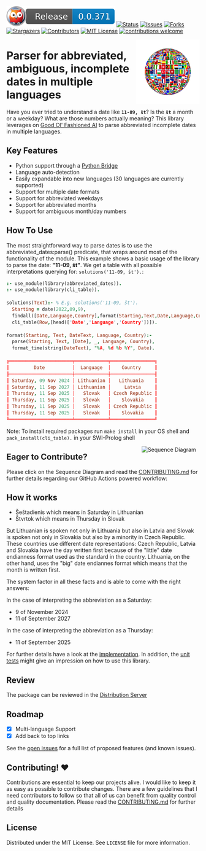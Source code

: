<!-- PROJECT SHIELDS -->
[![Release!][release-shield]][release-url]
[![Status][submit-shield]][submit-url]
[![Issues][issues-shield]][issues-url]
[![Forks][forks-shield]][forks-url]
[![Stargazers][stars-shield]][stars-url]
[![Contributors][contributors-shield]][contributors-url]
[![MIT License][license-shield]][license-url]
[![contributions welcome][contributions-shield]][contributions-url]

<img src=".github/flags-jakearchibald.github.io-scour.svg?raw=true" width="25%" align="right" style="border:20px solid white">

# Parser for abbreviated, ambiguous, incomplete dates in multiple languages

Have you ever tried to understand a date like **`11-09, št`**? Is the **`št`** a month or a weekday? What are those numbers
actually meaning? This library leverages on [Good Ol' Fashioned
AI](https://www.cambridge.org/core/books/abs/cambridge-handbook-of-artificial-intelligence/gofai/FCF7D6DD921658FE8AE9F2A2B0FECBDD)
to parse  abbreviated incomplete dates in multiple languages.

## Key Features

* Python support through a [Python Bridge](https://github.com/crgz/fuzzy_dates)
* Language auto-detection
* Easily expandable into new languages (30 languages are currently supported)
* Support for multiple date formats
* Support for abbreviated weekdays
* Support for abbreviated months
* Support for ambiguous month/day numbers

## How To Use

The most straightforward way to parse dates is to use the abbreviated_dates:parse() predicate, that wraps around most of the
functionality of the module. This example shows a basic usage of the library to parse the date: **"11-09, št"**. We get a
table with all possible interpretations querying for: `solutions('11-09, št').`:

```prolog
:- use_module(library(abbreviated_dates)).
:- use_module(library(cli_table)).

solutions(Text):- % E.g. solutions('11-09, št').
  Starting = date(2022,09,9),
  findall([Date,Language,Country],format(Starting,Text,Date,Language,Country),Row),
  cli_table(Row,[head(['Date','Language','Country'])]).

format(Starting, Text, DateText, Language, Country):-
  parse(Starting, Text, [Date], _, Language, Country),
  format_time(string(DateText), "%A, %d %b %Y", Date).

╔═══════════════════════╤════════════╤════════════════╗
║         Date          │  Language  │    Country     ║
╟───────────────────────┼────────────┼────────────────╢
║ Saturday, 09 Nov 2024 │ Lithuanian │   Lithuania    ║
║ Saturday, 11 Sep 2027 │ Lithuanian │     Latvia     ║
║ Thursday, 11 Sep 2025 │   Slovak   │ Czech Republic ║
║ Thursday, 11 Sep 2025 │   Slovak   │    Slovakia    ║
║ Thursday, 11 Sep 2025 │   Slovak   │ Czech Republic ║
║ Thursday, 11 Sep 2025 │   Slovak   │    Slovakia    ║
╚═══════════════════════╧════════════╧════════════════╝
```
Note: To install required packages run `make install` in your OS shell and `pack_install(cli_table).` in your SWI-Prolog shell

[<img alt="Sequence Diagram" width="30%" align="right"
src="https://crgz.github.io/abbreviated_dates/uml/png/sequence.png"/>](https://crgz.github.io/abbreviated_dates/uml/svg/sequence.svg)

## Eager to Contribute?

Please click on the Sequence Diagram and read the [CONTRIBUTING.md](./CONTRIBUTING.md) for further details regarding our GitHub Actions powered workflow:

## How it works

- Šeštadienis which means in Saturday in Lithuanian
- Štvrtok which means in Thursday in Slovak

But Lithuanian is spoken not only in Lithuania but also in Latvia and Slovak is spoken not only in Slovakia but also by a minority in Czech Republic. These countries use different date representations: Czech Republic, Latvia and Slovakia have the day written first because of the "little" date endianness format used as the standard in the country. Lithuania, on the other hand, uses the "big" date endiannes format which means that the month is written first.

The system factor in all these facts and is able to come with the right answers:

In the case of interpreting the abbreviation as a Saturday:
-  9 of November 2024
- 11 of September 2027

In the case of interpreting the abbreviation as a Thursday:
- 11 of September 2025

For further details have a look at the [implementation](prolog/abbreviated_dates.pl). In addition, the
[unit tests](prolog/abbreviated_dates.plt) might give an impression on how to use this library.

## Review

The package can be reviewed in the [Distribution Server](https://eu.swi-prolog.org/pack/review?p=abbreviated_dates)

## Roadmap
- [x] Multi-language Support
- [x] Add back to top links

See the [open issues](https://github.com///issues) for a full list of proposed features (and known issues).

## Contributing! ❤️

Contributions are essential to keep our projects alive. I would like to keep it as easy as possible to contribute changes.
There are a few guidelines that I need contributors to follow so that all of us can benefit from quality control and quality
documentation. Please read the [CONTRIBUTING.md](./CONTRIBUTING.md) for further details

## License

Distributed under the MIT License. See `LICENSE` file for more information.

<!-- MARKDOWN LINKS & IMAGES -->
<!-- https://www.markdownguide.org/basic-syntax/#reference-style-links -->
[release-shield]: https://github.com/crgz/abbreviated_dates/blob/main/.github/badges/release.svg
[release-url]: https://www.swi-prolog.org/pack/list?p=abbreviated_dates
[submit-shield]: https://github.com/crgz/abbreviated_dates/actions/workflows/04-ship.yml/badge.svg
[submit-url]: https://github.com/crgz/abbreviated_dates/actions?query=is%3Asuccess
[issues-shield]: https://img.shields.io/github/issues/crgz/abbreviated_dates.svg
[issues-url]: https://github.com/crgz/abbreviated_dates/issues
[forks-shield]: https://img.shields.io/github/forks/crgz/abbreviated_dates.svg
[forks-url]: https://github.com/crgz/abbreviated_dates/network/members
[stars-shield]: https://img.shields.io/github/stars/crgz/abbreviated_dates.svg
[stars-url]: https://github.com/crgz/abbreviated_dates/stargazers
[contributors-shield]: https://img.shields.io/github/contributors/crgz/abbreviated_dates.svg
[contributors-url]: https://github.com/crgz/abbreviated_dates/graphs/contributors
[license-shield]: https://img.shields.io/github/license/crgz/abbreviated_dates.svg
[license-url]: https://github.com/crgz/abbreviated_dates/blob/main/LICENSE
[contributions-shield]: https://img.shields.io/badge/contributions-welcome-brightgreen.svg?style=flat
[contributions-url]: ./CONTRIBUTING.md

